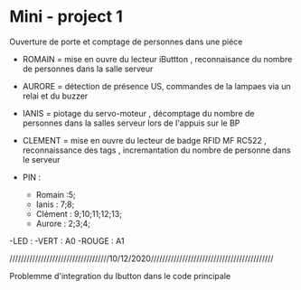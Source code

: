 # Mini - project 1
Ouverture de porte et comptage de personnes dans une piéce

- ROMAIN  = mise en ouvre du lecteur iButtton , reconnaisance du nombre de personnes dans la salle serveur
- AURORE  = détection de présence US, commandes de la lampaes via un relai et du buzzer
- IANIS   = piotage du servo-moteur ,  décomptage du nombre de personnes dans la salles serveur lors de l'appuis sur le BP
- CLEMENT = mise en ouvre du lecteur de badge RFID MF RC522 , reconnaissance des tags , incremantation du nombre de personne dans le serveur 

- PIN :
  - Romain  :5;
  - Ianis   : 7;8;
  - Clément : 9;10;11;12;13;
  - Aurore  : 2;3;4;

-LED :
-VERT  : A0
-ROUGE : A1


///////////////////////////////////10/12/2020///////////////////////////////////////////

Problemme d'integration du Ibutton dans le code principale 

